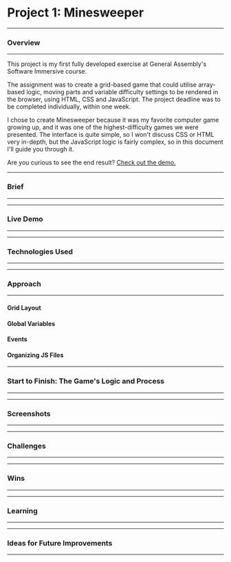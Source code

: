 # Project 1: Minesweeper

---
### Overview
---
This project is my first fully developed exercise at General Assembly's Software Immersive course.

The assignment was to create a grid-based game that could utilise array-based logic, moving parts and variable difficulty settings to be rendered in the browser, using HTML, CSS and JavaScript. The project deadline was to be completed individually, within one week.

I chose to create  Minesweeper because it was my favorite computer game growing up, and it was one of the highest-difficulty games we were presented. The interface is quite simple, so I won't discuss CSS or HTML very in-depth, but the JavaScript logic is fairly complex, so in this document I'll guide you through it.

Are you curious to see the end result? [Check out the demo.](https://psopher.github.io/Minesweeper/) 

---
### Brief
---


---
### Live Demo
---


---
### Technologies Used
---


---
### Approach
---



#### Grid Layout




#### Global Variables




#### Events


#### Organizing JS Files


---
### Start to Finish: The Game's Logic and Process
---

---
### Screenshots
---

---
### Challenges
---

---
### Wins
---

---
### Learning
---

---
### Ideas for Future Improvements
---